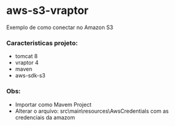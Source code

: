 # aws-s3-vraptor
Exemplo de como conectar no Amazon S3

### Caracteristicas projeto:

 * tomcat 8
 * vraptor 4
 * maven
 * aws-sdk-s3
 
### Obs:
 
 * Importar como Mavem Project
 * Alterar o arquivo: src\main\resources\AwsCredentials com as credenciais da amazom
